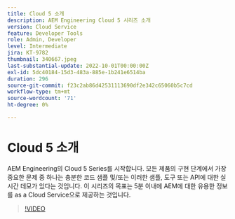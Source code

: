 ```yaml
---
title: Cloud 5 소개
description: AEM Engineering Cloud 5 시리즈 소개
version: Cloud Service
feature: Developer Tools
role: Admin, Developer
level: Intermediate
jira: KT-9782
thumbnail: 340667.jpeg
last-substantial-update: 2022-10-01T00:00:00Z
exl-id: 5dc40184-15d3-483a-885e-1b241e6514ba
duration: 296
source-git-commit: f23c2ab86d42531113690df2e342c65060b5c7cd
workflow-type: tm+mt
source-wordcount: '71'
ht-degree: 0%

---
```


# Cloud 5 소개

AEM Engineering의 Cloud 5 Series를 시작합니다. 모든 제품의 구현 단계에서 가장 중요한 문제 중 하나는 충분한 코드 샘플 및/또는 이러한 샘플, 도구 또는 API에 대한 실시간 데모가 있다는 것입니다. 이 시리즈의 목표는 5분 이내에 AEM에 대한 유용한 정보를 as a Cloud Service으로 제공하는 것입니다.

>[!VIDEO](https://video.tv.adobe.com/v/340667?quality=12&learn=on)
